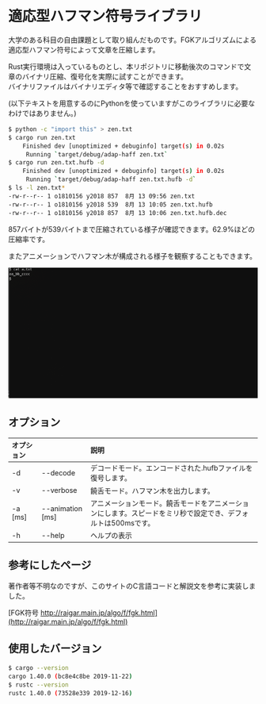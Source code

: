 # 適応型ハフマン符号ライブラリ

大学のある科目の自由課題として取り組んだものです。FGKアルゴリズムによる適応型ハフマン符号によって文章を圧縮します。

Rust実行環境は入っているものとし、本リポジトリに移動後次のコマンドで文章のバイナリ圧縮、復号化を実際に試すことができます。\
バイナリファイルはバイナリエディタ等で確認することをおすすめします。

(以下テキストを用意するのにPythonを使っていますがこのライブラリに必要なわけではありません。)

```bash
$ python -c "import this" > zen.txt
$ cargo run zen.txt
    Finished dev [unoptimized + debuginfo] target(s) in 0.02s
     Running `target/debug/adap-haff zen.txt`
$ cargo run zen.txt.hufb -d
    Finished dev [unoptimized + debuginfo] target(s) in 0.02s
     Running `target/debug/adap-haff zen.txt.hufb -d`
$ ls -l zen.txt*
-rw-r--r-- 1 o1810156 y2018 857  8月 13 09:56 zen.txt
-rw-r--r-- 1 o1810156 y2018 539  8月 13 10:05 zen.txt.hufb
-rw-r--r-- 1 o1810156 y2018 857  8月 13 10:06 zen.txt.hufb.dec
```

857バイトが539バイトまで圧縮されている様子が確認できます。62.9%ほどの圧縮率です。

またアニメーションでハフマン木が構成される様子を観察することもできます。

![適応型ハフマン木アニメーション](./huffman2.gif)

## オプション

|オプション|    |    説明    |
|:-------|:---|:-----------|
|-d|--decode|デコードモード。エンコードされた.hufbファイルを復号します。|
|-v|--verbose|饒舌モード。ハフマン木を出力します。|
|-a [ms]|--animation [ms]|アニメーションモード。饒舌モードをアニメーションにします。スピードをミリ秒で設定でき、デフォルトは500msです。|
|-h|--help|ヘルプの表示|

## 参考にしたページ

著作者等不明なのですが、このサイトのC言語コードと解説文を参考に実装しました。

[FGK符号 http://raigar.main.jp/algo/f/fgk.html](http://raigar.main.jp/algo/f/fgk.html)

## 使用したバージョン

```bash
$ cargo --version
cargo 1.40.0 (bc8e4c8be 2019-11-22)
$ rustc --version
rustc 1.40.0 (73528e339 2019-12-16)
```
